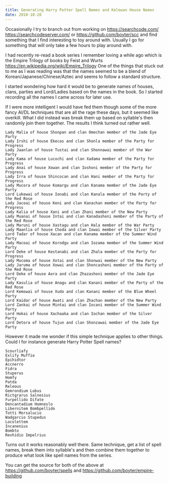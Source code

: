 ```yaml
---
title: Generating Harry Potter Spell Names and Kelewan House Names
date: 2018-10-28
---
```


Occasionally I try to branch out from working on https://searchcode.com/ https://searchcodeserver.com/ or https://github.com/boyter/scc and find something that I find interesting to toy around with. Usually I go for something that will only take a few hours to play around with.

I had recently re-read a book series I remember loving a while ago which is the Empire Trilogy of books by Feist and Wurts https://en.wikipedia.org/wiki/Empire_Trilogy One of the things that stuck out to me as I was reading was that the names seemed to be a blend of Korean/Japanese/Chinese/Aztec and seems to follow a standard structure.

I started wondering how hard it would be to generate names of houses, clans, parties and Lord/Ladies based on the names in the book. So I started recording all the names I came across for later use.

If I were more intelligent I would have fed them though some of the more fancy AI/DL techniques that are all the rage these days, but it seemed like overkill. What I did instead was break them up based on syllable's then randomly join them together. The results I think turned out rather well.

```
Lady Malia of house Shonpan and clan Omechan member of the Jade Eye Party
Lady Irshi of house Ekecas and clan Shonla member of the Party for Progress
Lady Jaanlan of house Tustai and clan Shonnawai member of the War Party
Lady Kama of house Lucochi and clan Xadama member of the Party for Progress
Lady Anai of house Xowan and clan Ioshoni member of the Party for Progress
Lady Irra of house Shincocan and clan Hani member of the Party for Progress
Lady Mucora of house Komargu and clan Kanama member of the Jade Eye Party
Lord Lukewai of house Ionabi and clan Kanala member of the Party of the Red Rose
Lady Jacoai of house Keni and clan Kanachan member of the Party for Progress
Lady Kalia of house Xani and clan Zhani member of the New Party
Lady Muanai of house Intai and clan Kanadashoni member of the Party of the Red Rose
Lady Maruni of house Xastagu and clan Hala member of the War Party
Lady Maanlia of house Choda and clan Iowai member of the Silver Party
Lord Tadar of house Xacan and clan Kanama member of the Summer Wind Party
Lady Macoai of house Korodgu and clan Iozama member of the Summer Wind Party
Lord Deke of house Kestanabi and clan Zhala member of the Party for Progress
Lady Mucoma of house Xotai and clan Shonwai member of the New Party
Lady Jaruma of house Xowai and clan Shoncashoni member of the Party of the Red Rose
Lord Deke of house Aora and clan Zhazashoni member of the Jade Eye Party
Lady Kasulia of house Anagu and clan Kanani member of the Party of the Red Rose
Lord Kemowai of house Xudo and clan Kanani member of the Blue Wheel Party
Lord Kaidar of house Awati and clan Zhachan member of the New Party
Lord Zankai of house Mintai and clan Iocani member of the Summer Wind Party
Lord Hokai of house Xachaaka and clan Iochan member of the Silver Party
Lord Detora of house Tujun and clan Shonzawai member of the Jade Eye Party
```

However it made me wonder if this simple technique applies to other things. Could I for instance generate Harry Potter Spell names?

```
Scourliafy
Exlify Muffio
Epihidtor
Accnerro
Fidra
Stuperus
Homfy
Patda
Releous
Gemrondium Lubus
Rictgrarus Salnesius
Furpellido Difate
Dencantadium Homneslo
Libernitem Bombpellido
Totti Morsalucio
Wadgarcio Stupedus
Locolettem
Incanenius
Bombto
Revhidio Impelrius
```

Turns out it works reasonably well there. Same technique, get a list of spell names, break them into syllable's and then combine them together to produce what look like spell names from the series.

You can get the source for both of the above at https://github.com/boyter/spells and https://github.com/boyter/empire-building
